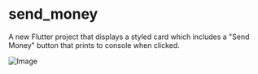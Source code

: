 # send_money

A new Flutter project that displays a styled card which includes a "Send Money" button that prints to console when clicked.

![Image](https://github.com/user-attachments/assets/17d57ba8-ad3d-43f4-9481-499866ca1839)

